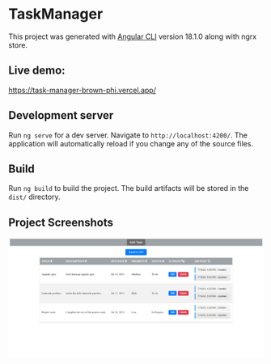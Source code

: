 # TaskManager

This project was generated with [Angular CLI](https://github.com/angular/angular-cli) version 18.1.0 along with ngrx store.

## Live demo: 

https://task-manager-brown-phi.vercel.app/

## Development server

Run `ng serve` for a dev server. Navigate to `http://localhost:4200/`. The application will automatically reload if you change any of the source files.

## Build

Run `ng build` to build the project. The build artifacts will be stored in the `dist/` directory.

## Project Screenshots 

![alt text](home.png)
